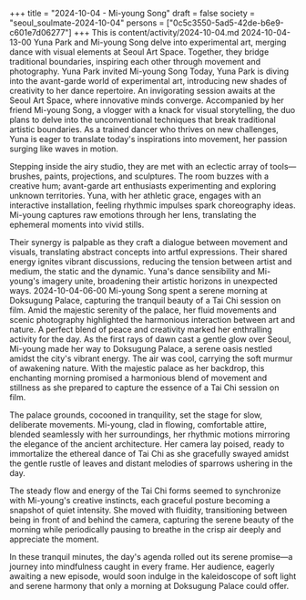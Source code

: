 +++
title = "2024-10-04 - Mi-young Song"
draft = false
society = "seoul_soulmate-2024-10-04"
persons = ["0c5c3550-5ad5-42de-b6e9-c601e7d06277"]
+++
This is content/activity/2024-10-04.md
2024-10-04-13-00
Yuna Park and Mi-young Song delve into experimental art, merging dance with visual elements at Seoul Art Space. Together, they bridge traditional boundaries, inspiring each other through movement and photography.
Yuna Park invited Mi-young Song
Today, Yuna Park is diving into the avant-garde world of experimental art, introducing new shades of creativity to her dance repertoire. An invigorating session awaits at the Seoul Art Space, where innovative minds converge. Accompanied by her friend Mi-young Song, a vlogger with a knack for visual storytelling, the duo plans to delve into the unconventional techniques that break traditional artistic boundaries. As a trained dancer who thrives on new challenges, Yuna is eager to translate today's inspirations into movement, her passion surging like waves in motion.

Stepping inside the airy studio, they are met with an eclectic array of tools—brushes, paints, projections, and sculptures. The room buzzes with a creative hum; avant-garde art enthusiasts experimenting and exploring unknown territories. Yuna, with her athletic grace, engages with an interactive installation, feeling rhythmic impulses spark choreography ideas. Mi-young captures raw emotions through her lens, translating the ephemeral moments into vivid stills.

Their synergy is palpable as they craft a dialogue between movement and visuals, translating abstract concepts into artful expressions. Their shared energy ignites vibrant discussions, reducing the tension between artist and medium, the static and the dynamic. Yuna's dance sensibility and Mi-young's imagery unite, broadening their artistic horizons in unexpected ways.
2024-10-04-06-00
Mi-young Song spent a serene morning at Doksugung Palace, capturing the tranquil beauty of a Tai Chi session on film. Amid the majestic serenity of the palace, her fluid movements and scenic photography highlighted the harmonious interaction between art and nature. A perfect blend of peace and creativity marked her enthralling activity for the day.
As the first rays of dawn cast a gentle glow over Seoul, Mi-young made her way to Doksugung Palace, a serene oasis nestled amidst the city's vibrant energy. The air was cool, carrying the soft murmur of awakening nature. With the majestic palace as her backdrop, this enchanting morning promised a harmonious blend of movement and stillness as she prepared to capture the essence of a Tai Chi session on film. 

The palace grounds, cocooned in tranquility, set the stage for slow, deliberate movements. Mi-young, clad in flowing, comfortable attire, blended seamlessly with her surroundings, her rhythmic motions mirroring the elegance of the ancient architecture. Her camera lay poised, ready to immortalize the ethereal dance of Tai Chi as she gracefully swayed amidst the gentle rustle of leaves and distant melodies of sparrows ushering in the day. 

The steady flow and energy of the Tai Chi forms seemed to synchronize with Mi-young's creative instincts, each graceful posture becoming a snapshot of quiet intensity. She moved with fluidity, transitioning between being in front of and behind the camera, capturing the serene beauty of the morning while periodically pausing to breathe in the crisp air deeply and appreciate the moment. 

In these tranquil minutes, the day's agenda rolled out its serene promise—a journey into mindfulness caught in every frame. Her audience, eagerly awaiting a new episode, would soon indulge in the kaleidoscope of soft light and serene harmony that only a morning at Doksugung Palace could offer.
